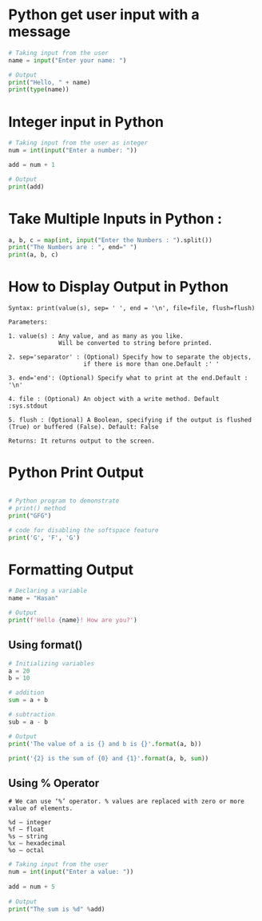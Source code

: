 # Python get user input with a message

```python
# Taking input from the user
name = input("Enter your name: ")

# Output
print("Hello, " + name)
print(type(name))
```

# Integer input in Python

```python
# Taking input from the user as integer
num = int(input("Enter a number: "))

add = num + 1

# Output
print(add)
```

# Take Multiple Inputs in Python :

```python
a, b, c = map(int, input("Enter the Numbers : ").split())
print("The Numbers are : ", end=" ")
print(a, b, c)
```

# How to Display Output in Python

```text
Syntax: print(value(s), sep= ' ', end = '\n', file=file, flush=flush)

Parameters:

1. value(s) : Any value, and as many as you like. 
              Will be converted to string before printed.

2. sep='separator' : (Optional) Specify how to separate the objects, 
                     if there is more than one.Default :' '
                     
3. end='end': (Optional) Specify what to print at the end.Default : '\n'

4. file : (Optional) An object with a write method. Default :sys.stdout

5. flush : (Optional) A Boolean, specifying if the output is flushed (True) or buffered (False). Default: False

Returns: It returns output to the screen.
```

# Python Print Output

```python

# Python program to demonstrate
# print() method
print("GFG")

# code for disabling the softspace feature 
print('G', 'F', 'G')
```

# Formatting Output

```python
# Declaring a variable
name = "Hasan"

# Output
print(f'Hello {name}! How are you?')
```

## Using format()

```python
# Initializing variables
a = 20
b = 10

# addition
sum = a + b

# subtraction
sub = a - b

# Output
print('The value of a is {} and b is {}'.format(a, b))

print('{2} is the sum of {0} and {1}'.format(a, b, sum))
```

## Using % Operator

```text
# We can use ‘%’ operator. % values are replaced with zero or more value of elements.

%d – integer
%f – float
%s – string
%x – hexadecimal
%o – octal
```

```python
# Taking input from the user
num = int(input("Enter a value: "))
 
add = num + 5
 
# Output
print("The sum is %d" %add)
```